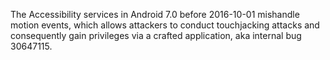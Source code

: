The Accessibility services in Android 7.0 before 2016-10-01 mishandle motion events, which allows attackers to conduct touchjacking attacks and consequently gain privileges via a crafted application, aka internal bug 30647115.